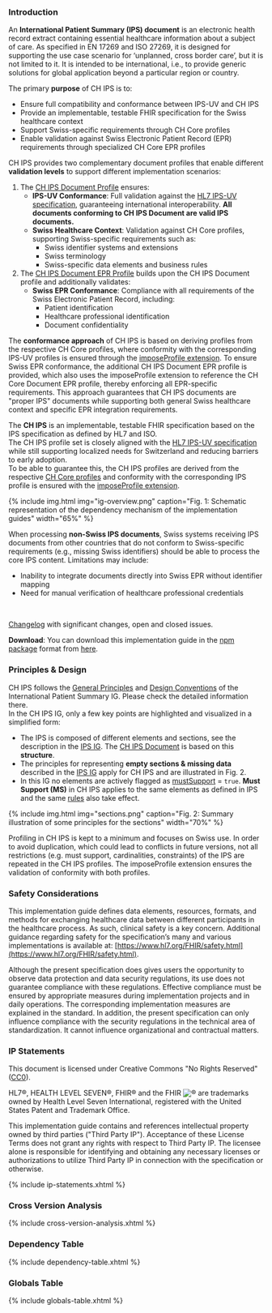 ### Introduction
An **International Patient Summary (IPS) document** is an electronic health record extract containing essential healthcare information about a subject of care. As specified in EN 17269 and ISO 27269, it is designed for supporting the use case scenario for ‘unplanned, cross border care’, but it is not limited to it. It is intended to be international, i.e., to provide generic solutions for global application beyond a particular region or country.  

The primary **purpose** of CH IPS is to:
* Ensure full compatibility and conformance between IPS-UV and CH IPS
* Provide an implementable, testable FHIR specification for the Swiss healthcare context
* Support Swiss-specific requirements through CH Core profiles
* Enable validation against Swiss Electronic Patient Record (EPR) requirements through specialized CH Core EPR profiles

CH IPS provides two complementary document profiles that enable different **validation levels** to support different implementation scenarios:
1. The [CH IPS Document Profile](StructureDefinition-ch-ips-document.html) ensures:
   * **IPS-UV Conformance**: Full validation against the [HL7 IPS-UV specification](https://hl7.org/fhir/uv/ips/STU2/), guaranteeing international interoperability. **All documents conforming to CH IPS Document are valid IPS documents.**
   * **Swiss Healthcare Context**: Validation against CH Core profiles, supporting Swiss-specific requirements such as:
      * Swiss identifier systems and extensions
      * Swiss terminology
      * Swiss-specific data elements and business rules
2. The [CH IPS Document EPR Profile](StructureDefinition-ch-ips-document-epr.html) builds upon the CH IPS Document profile and additionally validates:
   * **Swiss EPR Conformance**: Compliance with all requirements of the Swiss Electronic Patient Record, including:
      * Patient identification 
      * Healthcare professional identification
      * Document confidentiality

The **conformance approach** of CH IPS is based on deriving profiles from the respective CH Core profiles, where conformity with the corresponding IPS-UV profiles is ensured through the [imposeProfile extension](https://hl7.org/fhir/extensions/StructureDefinition-structuredefinition-imposeProfile.html). To ensure Swiss EPR conformance, the additional CH IPS Document EPR profile is provided, which also uses the imposeProfile extension to reference the CH Core Document EPR profile, thereby enforcing all EPR-specific requirements. This approach guarantees that CH IPS documents are "proper IPS" documents while supporting both general Swiss healthcare context and specific EPR integration requirements.

The **CH IPS** is an implementable, testable FHIR specification based on the IPS specification as defined by HL7 and ISO.   
The CH IPS profile set is closely aligned with the [HL7 IPS-UV specification](https://hl7.org/fhir/uv/ips/STU2/) while still supporting localized needs for Switzerland and reducing barriers to early adoption.   
To be able to guarantee this, the CH IPS profiles are derived from the respective [CH Core profiles](https://fhir.ch/ig/ch-core/6.0.0-ballot/index.html) and conformity with the corresponding IPS profile is ensured with the [imposeProfile extension](https://hl7.org/fhir/extensions/StructureDefinition-structuredefinition-imposeProfile.html).

{% include img.html img="ig-overview.png" caption="Fig. 1: Schematic representation of the dependency mechanism of the implementation guides" width="65%" %}

When processing **non-Swiss IPS documents**, Swiss systems receiving IPS documents from other countries that do not conform to Swiss-specific requirements (e.g., missing Swiss identifiers) should be able to process the core IPS content. Limitations may include:
* Inability to integrate documents directly into Swiss EPR without identifier mapping
* Need for manual verification of healthcare professional credentials

<br>

<div markdown="1" class="stu-note">

[Changelog](changelog.html) with significant changes, open and closed issues.

</div>

**Download**: You can download this implementation guide in the [npm package](https://confluence.hl7.org/display/FHIR/NPM+Package+Specification) format from [here](package.tgz).

### Principles & Design
CH IPS follows the [General Principles](https://hl7.org/fhir/uv/ips/STU2/General-Principles.html) and [Design Conventions](https://hl7.org/fhir/uv/ips/STU2/Design-Conventions.html) of the International Patient Summary IG. Please check the detailed information there.    
In the CH IPS IG, only a few key points are highlighted and visualized in a simplified form:
* The IPS is composed of different elements and sections, see the description in the [IPS IG](https://hl7.org/fhir/uv/ips/STU2/Structure-of-the-International-Patient-Summary.html). The [CH IPS Document](document.html) is based on this **structure**.
* The principles for representing **empty sections & missing data** described in the [IPS IG](https://hl7.org/fhir/uv/ips/STU2/Design-Conventions.html#empty-sections--missing-data) apply for CH IPS and are illustrated in Fig. 2.
* In this IG no elements are actively flagged as [mustSupport](https://hl7.org/fhir/r4/conformance-rules.html#mustSupport) = `true`. **Must Support (MS)** in CH IPS applies to the same elements as defined in IPS and the same [rules](https://hl7.org/fhir/uv/ips/STU2/Design-Conventions.html#must-support) also take effect.

{% include img.html img="sections.png" caption="Fig. 2: Summary illustration of some principles for the sections" width="70%" %}

Profiling in CH IPS is kept to a minimum and focuses on Swiss use. In order to avoid duplication, which could lead to conflicts in future versions, not all restrictions (e.g. must support, cardinalities, constraints) of the IPS are repeated in the CH IPS profiles. The imposeProfile extension ensures the validation of conformity with both profiles.

### Safety Considerations
This implementation guide defines data elements, resources, formats, and methods for exchanging healthcare data between different participants in the healthcare process. As such, clinical safety is a key concern. Additional guidance regarding safety for the specification’s many and various implementations is available at: [https://www.hl7.org/FHIR/safety.html](https://www.hl7.org/FHIR/safety.html).

Although the present specification does gives users the opportunity to observe data protection and data security regulations, its use does not guarantee compliance with these regulations. Effective compliance must be ensured by appropriate measures during implementation projects and in daily operations. The corresponding implementation measures are explained in the standard. 
In addition, the present specification can only influence compliance with the security regulations in the technical area of standardization. It cannot influence organizational and contractual matters.

### IP Statements
This document is licensed under Creative Commons "No Rights Reserved" ([CC0](https://creativecommons.org/publicdomain/zero/1.0/)).

HL7®, HEALTH LEVEL SEVEN®, FHIR® and the FHIR <img src="icon-fhir-16.png" style="float: none; margin: 0px; padding: 0px; vertical-align: bottom"/>&reg; are trademarks owned by Health Level Seven International, registered with the United States Patent and Trademark Office.

This implementation guide contains and references intellectual property owned by third parties ("Third Party IP"). Acceptance of these License Terms does not grant any rights with respect to Third Party IP. The licensee alone is responsible for identifying and obtaining any necessary licenses or authorizations to utilize Third Party IP in connection with the specification or otherwise.

{% include ip-statements.xhtml %}

### Cross Version Analysis

{% include cross-version-analysis.xhtml %}

### Dependency Table

{% include dependency-table.xhtml %}

### Globals Table

{% include globals-table.xhtml %}